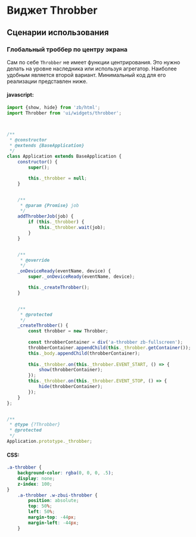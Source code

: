 # Виджет Throbber

## Сценарии использования

### Глобальный троббер по центру экрана

Сам по себе `Throbber` не имеет функции центрирования. Это нужно делать на уровне наследника или используя агрегатор.
Наиболее удобным является второй вариант. Минимальный код для его реализации представлен ниже.

#### javascript:

```javascript
import {show, hide} from 'zb/html';
import Throbber from 'ui/widgets/throbber';



/**
 * @constructor
 * @extends {BaseApplication}
 */
class Application extends BaseApplication {
	constructor() {
		super();

		this._throbber = null;
	}


	/**
	 * @param {Promise} job
	 */
	addThrobberJob(job) {
		if (this._throbber) {
			this._throbber.wait(job);
		}
	}


	/**
	 * @override
	 */
	_onDeviceReady(eventName, device) {
		super._onDeviceReady(eventName, device);

		this._createThrobber();
	}


	/**
	 * @protected
	 */
	_createThrobber() {
		const throbber = new Throbber;
	
		const throbberContainer = div('a-throbber zb-fullscreen');
		throbberContainer.appendChild(this._throbber.getContainer());
		this._body.appendChild(throbberContainer);
		
		this._throbber.on(this._throbber.EVENT_START, () => {
			show(throbberContainer);
		});
		this._throbber.on(this._throbber.EVENT_STOP, () => {
			hide(throbberContainer);
		});
	}
};


/**
 * @type {?Throbber}
 * @protected
 */
Application.prototype._throbber;
```

#### CSS:

```css
.a-throbber {
	background-color: rgba(0, 0, 0, .5);
	display: none;
	z-index: 100;
}
	.a-throbber .w-zbui-throbber {
		position: absolute;
		top: 50%;
		left: 50%;
		margin-top: -44px;
		margin-left: -44px;
	}
```
